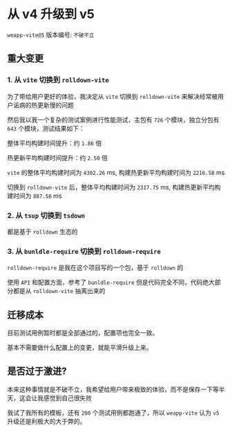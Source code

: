 # 从 v4 升级到 v5

`weapp-vite@5` 版本编号: `不破不立`

## 重大变更

### 1. 从 `vite` 切换到 `rolldown-vite`

为了带给用户更好的体验，我决定从 `vite` 切换到 `rolldown-vite` 来解决经常被用户诟病的热更新慢的问题

然后我以我一个复杂的测试案例进行性能测试，主包有 `726` 个模块，独立分包有 `643` 个模块，测试结果如下：

整体平均构建时间提升：约 `1.86` 倍

热更新平均构建时间提升：约 `2.50` 倍

`vite` 的整体平均构建时间为 `4302.26` ms, 构建热更新平均构建时间为 `2216.58` ms

切换到 `rolldown-vite` 后，整体平均构建时间为 `2317.75` ms, 构建热更新平均构建时间为 `887.56` ms

### 2. 从 `tsup` 切换到 `tsdown`

都是基于 `rolldown` 生态的

### 3. 从 `bunldle-require` 切换到 `rolldown-require`

`rolldown-require` 是我在这个项目写的一个包，基于 `rolldown` 的

使用 `API` 和配置方面，参考了 `bunldle-require` 但是代码完全不同，代码绝大部分都是从 `rolldown-vite` 抽离出来的

## 迁移成本

目前测试用例暂时都是全部通过的，配置项也完全一致。

基本不需要做什么配置上的变更，就能平滑升级上来。

## 是否过于激进?

本来这种事情就是不破不立，我希望给用户带来极致的体验，而不是保存一下等半天，这会让我感觉到自己很失败

我试了我所有的模板，还有 `200` 个测试用例都跑通了，所以 `weapp-vite` 认为 `v5` 升级还是利极大的大于弊的。
